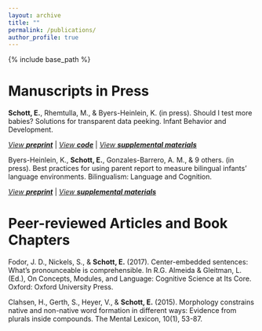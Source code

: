 ```yaml
---
layout: archive
title: ""
permalink: /publications/
author_profile: true
---
```


<!-- {% if author.googlescholar %}
  You can also find my articles on <u><a href="{{author.googlescholar}}">my Google Scholar profile</a>.</u>
{% endif %} -->

{% include base_path %}

Manuscripts in Press
=======
**Schott, E.**, Rhemtulla, M., & Byers-Heinlein, K. (in press). Should I test more babies? Solutions for transparent data peeking. Infant Behavior and Development.

[*View* ***preprint***](https://psyarxiv.com/gxfaj/)     \|    [*View* ***code***](https://e-schott.github.io/code/SolutionsForTransparentDataPeeking-resub.html)     \|    [*View* ***supplemental materials***](https://osf.io/qd25s/)


Byers-Heinlein, K., **Schott, E.**, Gonzales-Barrero, A. M., & 9 others. (in press). Best practices for using parent report to measure bilingual infants’ language environments. Bilingualism: Language and Cognition.

[*View* ***preprint***](https://psyarxiv.com/r2q3u/)     \|    [*View* ***supplemental materials***](https://osf.io/byxfz/)

Peer-reviewed Articles and Book Chapters
=======
Fodor, J. D., Nickels, S., & **Schott, E.** (2017). Center-embedded sentences: What’s pronounceable is comprehensible. In R.G. Almeida & Gleitman, L. (Ed.), On Concepts, Modules, and Language: Cognitive Science at Its Core. Oxford: Oxford University Press.

Clahsen, H., Gerth, S., Heyer, V., & **Schott, E.** (2015). Morphology constrains native and non-native word formation in different ways: Evidence from plurals inside compounds. The Mental Lexicon, 10(1), 53-87.
<!-- {% for post in site.publications reversed %}
  {% include archive-single.html %}
{% endfor %} -->
